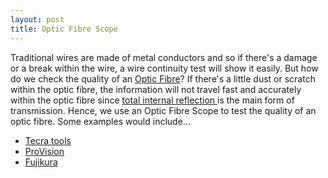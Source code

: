 ```yaml
---
layout: post
title: Optic Fibre Scope
---
```


Traditional wires are made of metal conductors and so if there's a damage or a break within the wire, a wire continuity test will show it easily. But how do we check the quality of an [Optic Fibre](http://en.wikipedia.org/wiki/Optical_fiber)? If there's a little dust or scratch within the optic fibre, the information will not travel fast and accurately within the optic fibre since [total internal reflection ](http://en.wikipedia.org/wiki/Total_internal_reflection)is the main form of transmission. Hence, we use an Optic Fibre Scope to test the quality of an optic fibre. Some examples would include...

- [Tecra tools](http://www.tecratools.com/pages/fiber/35500.html)
- [ProVision](http://www2.northerntool.com/product/200114274.htm)
- [Fujikura](http://www.fujikura.co.uk/fibre_optics/products/speciality_fibre/fibre_scope.html)
